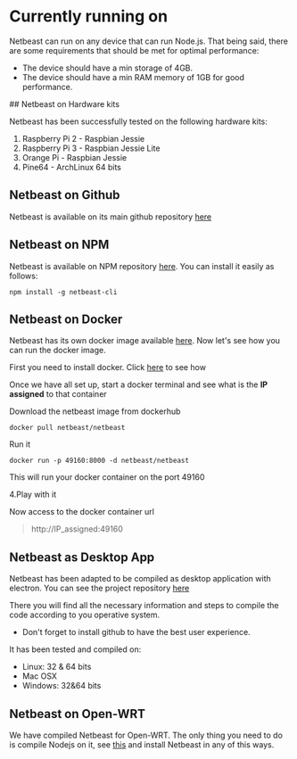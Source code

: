 # Currently running on

Netbeast can run on any device that can run Node.js. That being said, there are some requirements that should be met for optimal performance:

* The device should have a min storage of 4GB.
* The device should have a min RAM memory of 1GB for good performance.

## Netbeast on Hardware kits

Netbeast has been successfully tested on the following hardware kits:

1. Raspberry Pi 2 - Raspbian Jessie
2. Raspberry Pi 3 - Raspbian Jessie Lite
3. Orange Pi - Raspbian Jessie
4. Pine64 - ArchLinux 64 bits

## Netbeast on Github

Netbeast is available on its main github repository [here](https://github.com/netbeast/dashboard)

## Netbeast on NPM

Netbeast is available on NPM repository [here](https://www.npmjs.com/package/netbeast-cli). You can install it easily as follows:

```
npm install -g netbeast-cli
```

## Netbeast on Docker

Netbeast has its own docker image available [here](https://hub.docker.com/r/netbeast/netbeast/). Now let's see how you can run the docker image.

First you need to install docker. Click [here](https://docs.docker.com/engine/installation/) to see how


Once we have all set up, start a docker terminal and see what is the **IP assigned** to that container

Download the netbeast image from dockerhub

```
docker pull netbeast/netbeast
```

Run it

```
docker run -p 49160:8000 -d netbeast/netbeast
```

This will run your docker container on the port 49160

4.Play with it

Now access to the docker container url

>http://IP_assigned:49160

## Netbeast as Desktop App

Netbeast has been adapted to be compiled as desktop application with electron. 
You can see the project repository [here](https://github.com/netbeast/dashboard/tree/electron)

There you will find all the necessary information and steps to compile the code according to you operative system.

- Don't forget to install github to have the best user experience.


It has been tested and compiled on: 

- Linux: 32 & 64 bits
- Mac OSX
- Windows: 32&64 bits

## Netbeast on Open-WRT

We have compiled Netbeast for Open-WRT. The only thing you need to do is compile Nodejs on it, see [this](https://netbeast.co/blog/how-to-cross-compile-nodejs-for-openwrt) and install Netbeast in any of this ways.

